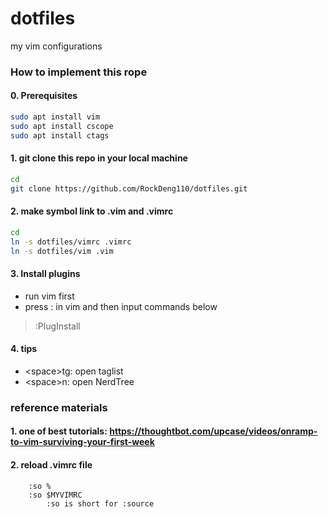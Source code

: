 # dotfiles
my vim configurations

### How to implement this rope

#### 0. Prerequisites
```sh
sudo apt install vim
sudo apt install cscope
sudo apt install ctags
```

#### 1. git clone this repo in your local machine
```sh
cd
git clone https://github.com/RockDeng110/dotfiles.git
```

#### 2. make symbol link to .vim and .vimrc
```sh
cd
ln -s dotfiles/vimrc .vimrc
ln -s dotfiles/vim .vim
```

#### 3. Install plugins
* run vim first
* press : in vim and then input commands below
> :PlugInstall


#### 4. tips
* \<space\>tg: open taglist
* \<space\>n: open NerdTree


### reference materials
#### 1. one of best tutorials: https://thoughtbot.com/upcase/videos/onramp-to-vim-surviving-your-first-week

#### 2. reload .vimrc file
        :so %
        :so $MYVIMRC
            :so is short for :source


